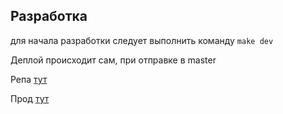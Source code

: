 ## Разработка
для начала разработки следует выполнить команду `make dev`

Деплой происходит сам, при отправке в master

Репа [тут](https://github.com/rtkit-ulsk/rtk-wiki)

Прод [тут](https://rtkit-ulsk.github.io/rtk-wiki/roadmap/index.html)
